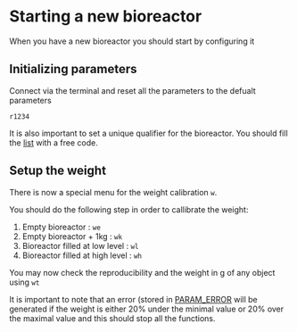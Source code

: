 Starting a new bioreactor
=========================

When you have a new bioreactor you should start by configuring it

Initializing parameters
-----------------------

Connect via the terminal and reset all the parameters to the defualt parameters

`r1234`

It is also important to set a unique qualifier for the bioreactor. You should fill the [list](qualifiers.md) with a free
code.


Setup the weight
----------------

There is now a special menu for the weight calibration `w`.

You should do the following step in order to callibrate the weight:

1. Empty bioreactor : `we`
2. Empty bioreactor + 1kg : `wk`
3. Bioreactor filled at low level : `wl`
4. Bioreactor filled at high level : `wh`

You may now check the reproducibility and the weight in g of any object using `wt`

It is important to note that an error (stored in [PARAM_ERROR](/arduino/parameters.md#PARAM_ERROR) will be generated if
the weight is either 20% under the minimal value or 20% over the maximal value and this should stop all the functions.

